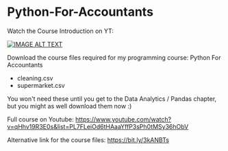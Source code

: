 # Python-For-Accountants

Watch the Course Introduction on YT:

[![IMAGE ALT TEXT](http://img.youtube.com/vi/GDqu6qduThE/0.jpg)](http://www.youtube.com/watch?v=GDqu6qduThE "Python For Accountants 2022 | 1.1 Introduction")

Download the course files required for my programming course: Python For Accountants
- cleaning.csv
- supermarket.csv

You won't need these until you get to the Data Analytics / Pandas chapter, but you might as well download them now :)

Full course on Youtube: https://www.youtube.com/watch?v=qHhv19R3E0s&list=PL7FLeiOd6tHAaaYffP3sPh0tMSy36hObV

Alternative link for the course files: https://bit.ly/3kANBTs
